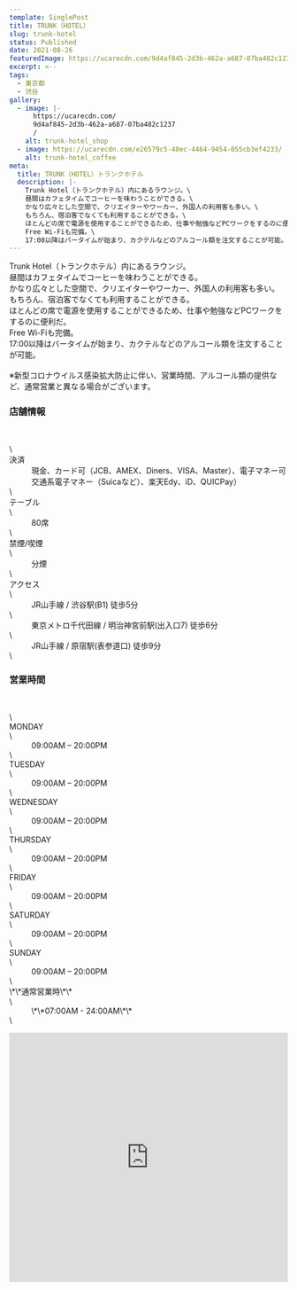 ```yaml
---
template: SinglePost
title: TRUNK（HOTEL）
slug: trunk-hotel
status: Published
date: 2021-08-26
featuredImage: https://ucarecdn.com/9d4af845-2d3b-462a-a687-07ba482c1237/
excerpt: <--
tags:
  - 東京都
  - 渋谷
gallery:
  - image: |-
      https://ucarecdn.com/
      9d4af845-2d3b-462a-a687-07ba482c1237
      /
    alt: trunk-hotel_shop
  - image: https://ucarecdn.com/e26579c5-40ec-4464-9454-055cb3ef4233/
    alt: trunk-hotel_coffee
meta:
  title: TRUNK（HOTEL）トランクホテル
  description: |-
    Trunk Hotel（トランクホテル）内にあるラウンジ。\
    昼間はカフェタイムでコーヒーを味わうことができる。\
    かなり広々とした空間で、クリエイターやワーカー、外国人の利用客も多い。\
    もちろん、宿泊客でなくても利用することができる。\
    ほとんどの席で電源を使用することができるため、仕事や勉強などPCワークをするのに便利だ。\
    Free Wi-Fiも完備。\
    17:00以降はバータイムが始まり、カクテルなどのアルコール類を注文することが可能。
---
```

Trunk Hotel（トランクホテル）内にあるラウンジ。\
昼間はカフェタイムでコーヒーを味わうことができる。\
かなり広々とした空間で、クリエイターやワーカー、外国人の利用客も多い。\
もちろん、宿泊客でなくても利用することができる。\
ほとんどの席で電源を使用することができるため、仕事や勉強などPCワークをするのに便利だ。\
Free Wi-Fiも完備。\
17:00以降はバータイムが始まり、カクテルなどのアルコール類を注文することが可能。\
\
※新型コロナウイルス感染拡大防止に伴い、営業時間、アルコール類の提供など、通常営業と異なる場合がございます。

### 店舗情報

​​

<dl>\
<dt>決済</dt> <dd>現金、カード可（JCB、AMEX、Diners、VISA、Master）、電子マネー可交通系電子マネー（Suicaなど）、楽天Edy、iD、QUICPay）</dd>\
<dt>テーブル</dt>\
<dd>80席</dd>\
<dt>禁煙/喫煙</dt>\
<dd>分煙</dd>\
<dt>アクセス</dt>\
<dd>JR山手線 / 渋谷駅(B1) 徒歩5分</dd>\
<dd>東京メトロ千代田線 / 明治神宮前駅(出入口7) 徒歩6分</dd>\
<dd>JR山手線 / 原宿駅(表参道口) 徒歩9分</dd>\
</dl>

### 営業時間

​​

<dl>\
<dt>MONDAY</dt>\
<dd>09:00AM – 20:00PM</dd>\
<dt>TUESDAY</dt>\
<dd>09:00AM – 20:00PM</dd>\
<dt>WEDNESDAY</dt>\
<dd>09:00AM – 20:00PM</dd>\
<dt>THURSDAY</dt>\
<dd>09:00AM – 20:00PM</dd>\
<dt>FRIDAY</dt>\
<dd>09:00AM – 20:00PM</dd>\
<dt>SATURDAY</dt>\
<dd>09:00AM – 20:00PM</dd>\
<dt>SUNDAY</dt>\
<dd>09:00AM – 20:00PM</dd>\
<dt>\*\*通常営業時\*\*</dt>\
<dd>\*\*07:00AM - 24:00AM\*\*</dd>\
</dl>

<iframe src="https://www.google.com/maps/embed?pb=!1m14!1m8!1m3!1d12966.066187617582!2d139.7039109!3d35.6642811!3m2!1i1024!2i768!4f13.1!3m3!1m2!1s0x0%3A0x31ce1fb9d5b9c958!2zVFJVTkvvvIhMT1VOR0XvvIk!5e0!3m2!1sja!2sjp!4v1629971605578!5m2!1sja!2sjp" width="100%" height="450" style="border:0;" allowfullscreen="" loading="lazy"></iframe>